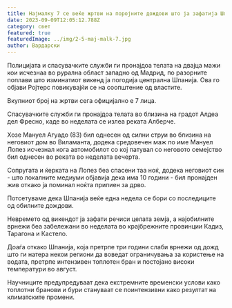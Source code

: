 ```yaml
---
title: Најмалку 7 се веќе жртви на поројните дождови што ја зафатија Шпанија
date: 2023-09-09T12:05:12.788Z
category: свет
featured: true
featuredImage: ../img/2-5-maj-malk-7.jpg
author: Вардарски
---
```

Полицијата и спасувачките служби ги пронајдоа телата на двајца мажи кои исчезнаа во рурална област западно од Мадрид, по разорните поплави што изминатиот викенд ја погодија централна Шпанија. Ова го објави Ројтерс повикувајќи се на соопштение од властите.

Вкупниот број на жртви сега официјално е 7 лица.

Спасувачките служби ги пронајдоа телата во близина на градот Алдеа дел Фресно, каде во неделата се излеа реката Алберче.

Хозе Мануел Агуадо (83) бил однесен од силни струи во близина на неговиот дом во Виламанта, додека средовечен маж по име Мануел Лопез исчезнал кога автомобилот со кој патувал со неговото семејство бил однесен во реката во неделата вечерта.

Сопругата и ќерката на Лопез беа спасени таа ноќ, додека неговиот син - што локалните медиуми објавија дека има 10 години - бил пронајден жив откако ја поминал ноќта припиен за дрво.

Потсетуваме дека Шпанија веќе една недела се бори со последиците од обилните дождови.

Невремето од викендот ја зафати речиси целата земја, а најобилните врнежи беа забележани во неделата во крајбрежните провинции Кадиз, Тарагона и Кастело.

Доаѓа откако Шпанија, која претрпе три години слаби врнежи од дожд што ги натера некои региони да воведат ограничувања за користење на водата, претрпе интензивен топлотен бран и постојано високи температури во август.

Научниците предупредуваат дека екстремните временски услови како топлотни бранови и бури стануваат се поинтензивни како резултат на климатските промени.